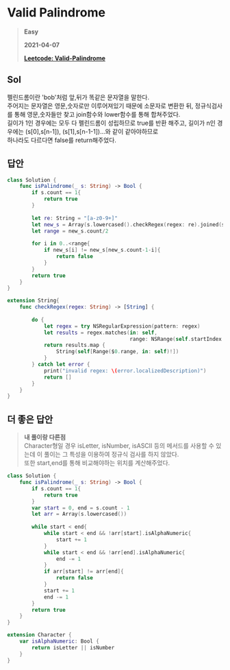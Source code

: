 # Valid Palindrome
> **Easy**
>
> **2021-04-07**
>
> **[Leetcode: Valid-Palindrome](https://leetcode.com/problems/valid-palindrome)**


## Sol
펠린드롬이란 'bob'처럼 앞,뒤가 똑같은 문자열을 말한다.  
주어지는 문자열은 영문,숫자로만 이루어져있기 때문에 소문자로 변환한 뒤, 정규식검사를 통해 영문,숫자들만 찾고 join함수와 lower함수를 통해 합쳐주었다.  
길이가 1인 경우에는 모두 다 펠린드롬이 성립하므로 true를 반환 해주고, 길이가 n인 경우에는 (s[0],s[n-1]), (s[1],s[n-1-1])...와 같이 같아야하므로  
하나라도 다르다면 false를 return해주었다.


## 답안
```swift
class Solution {
    func isPalindrome(_ s: String) -> Bool {
        if s.count == 1{
            return true
        }
        
        let re: String = "[a-z0-9+]"
        let new_s = Array(s.lowercased().checkRegex(regex: re).joined(separator: ""))
        let range = new_s.count/2
        
        for i in 0..<range{
            if new_s[i] != new_s[new_s.count-1-i]{
                return false
            }    
        }
        return true
    }
}

extension String{
    func checkRegex(regex: String) -> [String] {
        
        do {
            let regex = try NSRegularExpression(pattern: regex)
            let results = regex.matches(in: self,
                                        range: NSRange(self.startIndex..., in: self))
            return results.map {
                String(self[Range($0.range, in: self)!])
            }
        } catch let error {
            print("invalid regex: \(error.localizedDescription)")
            return []
        }
    }
}
```

## 더 좋은 답안
> **내 풀이랑 다른점**  
> Character형일 경우 isLetter, isNumber, isASCII 등의 메서드를 사용할 수 있는데 이 풀이는 그 특성을 이용하여 정규식 검사를 하지 않았다.  
> 또한 start,end를 통해 비교해야하는 위치를 계산해주었다. 
```swift
class Solution {
    func isPalindrome(_ s: String) -> Bool {
        if s.count == 1{
            return true
        }
        var start = 0, end = s.count - 1
        let arr = Array(s.lowercased())
        
        while start < end{
            while start < end && !arr[start].isAlphaNumeric{
                start += 1
            }
            while start < end && !arr[end].isAlphaNumeric{
                end -= 1
            }
            if arr[start] != arr[end]{
                return false
            }
            start += 1
            end -= 1
        }
        return true
    }
}

extension Character {
    var isAlphaNumeric: Bool {
        return isLetter || isNumber
    }
}
```